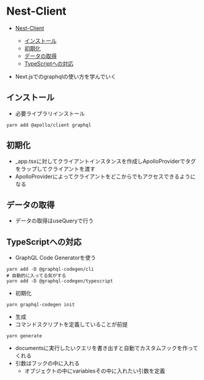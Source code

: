 # Nest-Client

- [Nest-Client](#nest-client)
  - [インストール](#インストール)
  - [初期化](#初期化)
  - [データの取得](#データの取得)
  - [TypeScriptへの対応](#typescriptへの対応)

- Next.jsでのgraphqlの使い方を学んでいく



## インストール
- 必要ライブラリインストール
```shell
yarn add @apollo/client graphql
```


## 初期化
- _app.tsxに対してクライアントインスタンスを作成しApolloProviderでタグをラップしてクライアントを渡す
- ApolloProviderによってクライアントをどこからでもアクセスできるようになる



## データの取得
- データの取得はuseQueryで行う



## TypeScriptへの対応
- GraphQL Code Generatorを使う
```shell
yarn add -D @graphql-codegen/cli
# 自動的に入ってる気がする
yarn add -D @graphql-codegen/typescript
```
- 初期化
```shell
yarn graphql-codegen init
```
- 生成
- コマンドスクリプトを定義していることが前提
```shell
yarn generate
```

- documentsに実行したいクエリを書き出すと自動でカスタムフックを作ってくれる
- 引数はフックの中に入れる
  - オブジェクトの中にvariablesその中に入れたい引数を定義


